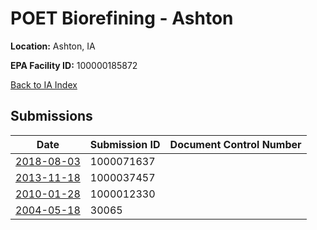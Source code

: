 # POET Biorefining - Ashton

**Location:** Ashton, IA

**EPA Facility ID:** 100000185872

[Back to IA Index](../../index.md)

## Submissions

| Date | Submission ID | Document Control Number |
|------|--------------|-------------------------|
| [2018-08-03](submissions/1000071637.md) | 1000071637 |  |
| [2013-11-18](submissions/1000037457.md) | 1000037457 |  |
| [2010-01-28](submissions/1000012330.md) | 1000012330 |  |
| [2004-05-18](submissions/30065.md) | 30065 |  |

